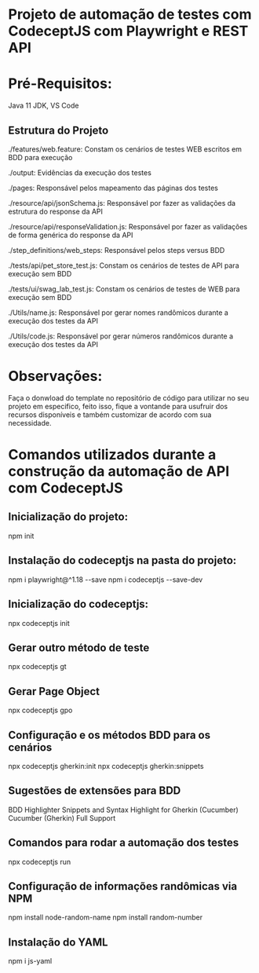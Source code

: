 # Projeto de automação de testes com CodeceptJS com Playwright e REST API

# Pré-Requisitos:
Java 11 JDK,
VS Code

## Estrutura do Projeto
./features/web.feature:
Constam os cenários de testes WEB escritos em BDD para execução

./output:
Evidências da execução dos testes

./pages:
Responsável pelos mapeamento das páginas dos testes

./resource/api/jsonSchema.js:
Responsável por fazer as validações da estrutura do response da API

./resource/api/responseValidation.js:
Responsável por fazer as validações de forma genérica do response da API

./step_definitions/web_steps:
Responsável pelos steps versus BDD

./tests/api/pet_store_test.js:
Constam os cenários de testes de API para execução sem BDD

./tests/ui/swag_lab_test.js:
Constam os cenários de testes de WEB para execução sem BDD

./Utils/name.js:
Responsável por gerar nomes randômicos durante a execução dos testes da API

./Utils/code.js:
Responsável por gerar números randômicos durante a execução dos testes da API

# Observações:
Faça o donwload do template no repositório de código para utilizar no seu projeto em especifico, feito isso, fique a vontande para usufruir dos recursos disponíveis e também customizar de acordo com sua necessidade.

# Comandos utilizados durante a construção da automação de API com CodeceptJS

## Inicialização do projeto:
npm init

## Instalação do codeceptjs na pasta do projeto:
npm i playwright@^1.18 --save
npm i codeceptjs --save-dev

## Inicialização do codeceptjs:
npx codeceptjs init

## Gerar outro método de teste
npx codeceptjs gt

## Gerar Page Object
npx codeceptjs gpo

## Configuração e os métodos BDD para os cenários
npx codeceptjs gherkin:init
npx codeceptjs gherkin:snippets

## Sugestões de extensões para BDD
BDD Highlighter
Snippets and Syntax Highlight for Gherkin (Cucumber)
Cucumber (Gherkin) Full Support

## Comandos para rodar a automação dos testes
npx codeceptjs run

## Configuração de informações randômicas via NPM
npm install node-random-name
npm install random-number

## Instalação do YAML
npm i js-yaml